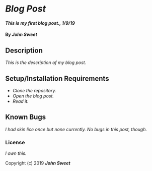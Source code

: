 # _Blog Post_

#### _This is my first blog post., 1/9/19_

#### By _**John Sweet**_

## Description

_This is the description of my blog post._

## Setup/Installation Requirements

* _Clone the repository._
* _Open the blog post._
* _Read it._

## Known Bugs

_I had skin lice once but none currently. No bugs in this post, though._

### License

*I own this.*

Copyright (c) 2019 **_John Sweet_**
